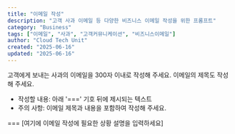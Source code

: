 ```yaml
---
title: "이메일 작성"
description: "고객 사과 이메일 등 다양한 비즈니스 이메일 작성을 위한 프롬프트"
category: "Business"
tags: ["이메일", "사과", "고객커뮤니케이션", "비즈니스이메일"]
author: "Cloud Tech Unit"
created: "2025-06-16"
updated: "2025-06-16"
---
```


고객에게 보내는 사과의 이메일을 300자 이내로 작성해 주세요.
이메일의 제목도 작성해 주세요.

* 작성할 내용: 아래 '===' 기호 뒤에 제시되는 텍스트
* 주의 사항: 이메일 제목과 내용을 포함하여 작성해 주세요.

===
[여기에 이메일 작성에 필요한 상황 설명을 입력하세요]
